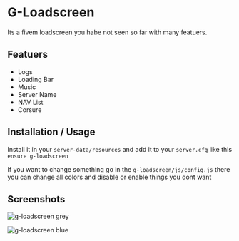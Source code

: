
# G-Loadscreen

Its a fivem loadscreen you habe not seen so far with many featuers.



## Featuers

- Logs
- Loading Bar
- Music
- Server Name
- NAV List
- Corsure




## Installation / Usage

Install it in your `server-data/resources` and add it to your `server.cfg` like this `ensure g-loadscreen`

If you want to change something go in the `g-loadscreen/js/config.js` there you can change all colors and disable or enable things you dont want

## Screenshots

![g-loadscreen grey](https://via.placeholder.com/468x300?text=App+Screenshot+Here)

![g-loadscreen blue](https://via.placeholder.com/468x300?text=App+Screenshot+Here)

